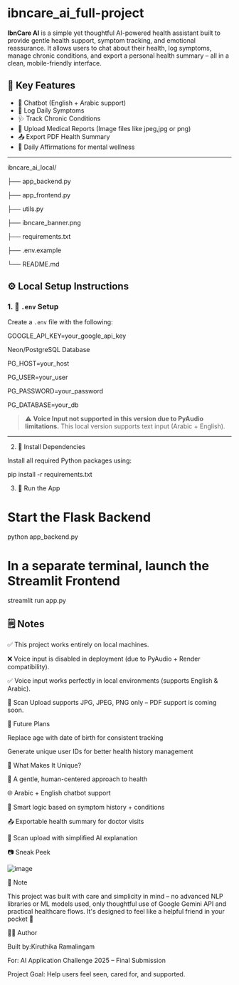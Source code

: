 # ibncare_ai_full-project
**IbnCare AI** is a simple yet thoughtful AI-powered health assistant built to provide gentle health support, symptom tracking, and emotional reassurance. It allows users to chat about their health, log symptoms, manage chronic conditions, and export a personal health summary – all in a clean, mobile-friendly interface.

## 🌟 Key Features

- 🤖 Chatbot (English + Arabic support)
- 📝 Log Daily Symptoms
- 🩺 Track Chronic Conditions
- 📑 Upload Medical Reports (Image files like jpeg,jpg or png)
- 📤 Export PDF Health Summary
- 🧘 Daily Affirmations for mental wellness

---


ibncare_ai_local/

├── app_backend.py

├── app_frontend.py

├── utils.py

├── ibncare_banner.png

├── requirements.txt

├── .env.example

└── README.md



## ⚙️ Local Setup Instructions

### 1. 📁 `.env` Setup

Create a `.env` file with the following:

GOOGLE_API_KEY=your_google_api_key

Neon/PostgreSQL Database

PG_HOST=your_host

PG_USER=your_user

PG_PASSWORD=your_password

PG_DATABASE=your_db 

> ⚠️ **Voice Input not supported in this version due to PyAudio limitations.** This local version supports text input (Arabic + English).

---
2. 🧪 Install Dependencies

Install all required Python packages using:

pip install -r requirements.txt


3. 🧠 Run the App

# Start the Flask Backend

python app_backend.py

# In a separate terminal, launch the Streamlit Frontend

streamlit run app.py

## 🗒️ Notes

✅ This project works entirely on local machines.

❌ Voice input is disabled in deployment (due to PyAudio + Render compatibility).

✅ Voice input works perfectly in local environments (supports English & Arabic).

📑 Scan Upload supports JPG, JPEG, PNG only – PDF support is coming soon.

🧭 Future Plans

Replace age with date of birth for consistent tracking

Generate unique user IDs for better health history management

🚀 What Makes It Unique?

💚 A gentle, human-centered approach to health

🌐 Arabic + English chatbot support

🧠 Smart logic based on symptom history + conditions

📤 Exportable health summary for doctor visits

📑 Scan upload with simplified AI explanation




📷 Sneak Peek

![image](https://github.com/user-attachments/assets/0a28fee7-5671-4b10-8233-64879978a880)


🧠 Note

This project was built with care and simplicity in mind – no advanced NLP libraries or ML models used, only thoughtful use of Google Gemini API and practical healthcare flows. It's designed to feel like a helpful friend in your pocket 💚

👩‍💻 Author

Built by:Kiruthika Ramalingam

For: AI Application Challenge 2025 – Final Submission

Project Goal: Help users feel seen, cared for, and supported.



